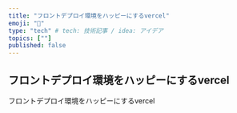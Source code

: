 ```yaml
---
title: "フロントデプロイ環境をハッピーにするvercel"
emoji: "🦁"
type: "tech" # tech: 技術記事 / idea: アイデア
topics: [""]
published: false
---
```


## フロントデプロイ環境をハッピーにするvercel

フロントデプロイ環境をハッピーにするvercel
